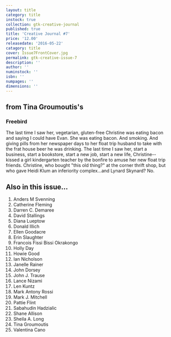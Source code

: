 ```yaml
---
layout: title
category: title
instock: true
collection: gtk-creative-journal
published: true
title: 'Creative Journal #7'
price: '12.00'
releasedate: '2016-05-22'
catagory: title
cover: Issue7FrontCover.jpg
permalink: gtk-creative-issue-7
description: ''
author: ''
numinstock: ''
isbn: ''
numpages: ''
dimensions: ''
---
```

## from Tina Groumoutis's
### Freebird

The last time I saw her, vegetarian, gluten-free Christine was eating bacon and saying I could have Evan. She was eating bacon. And smoking. And giving pills from her newspaper days to her float trip husband to take with the frat house beer he was drinking. The last time I saw her, start a business, start a bookstore, start a new job, start a new life, Christine--kissed a girl kindergarten teacher by the bonfire to amuse her new float trip friends. Christine, who bought "this old thing?" at the corner thrift shop, but who gave Heidi Klum an inferiority complex...and Lynard Skynard? No.

## Also in this issue...

1. Anders M Svenning
2. Catherine Fleming
3. Darren C. Demaree
4. David Stallings
5. Diana Lueptow
6. Donald Illich
7. Ellen Goodacre
8. Erin Slaughter
9. Francois Fissi Bissi Okrakongo
10. Holly Day
11. Howie Good
12. Ian Nicholson
13. Janelle Rainer
14. John Dorsey
15. John J. Trause
16. Lance Nizami
17. Len Kuntz
18. Mark Antony Rossi
19. Mark J. Mitchell
20. Pattie Flint
21. Sabahudin Hadzialic
22. Shane Allison
23. Sheila A. Long
24. Tina Groumoutis
25. Valentina Cano



